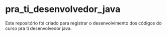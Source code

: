 # pra_ti_desenvolvedor_java
Este repositório foi criado para registrar o desenvolvimento dos códigos do curso pra ti desenvolvedor java.
